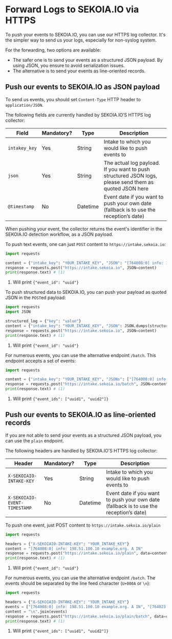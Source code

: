 # Forward Logs to SEKOIA.IO via HTTPS

To push your events to SEKOIA.IO, you can use our HTTPS log collector. It's the simpler way to send us your logs, especially for non-syslog system.

For the forwarding, two options are available:

- The safer one is to send your events as a structured JSON payload. By using JSON, you ensure to avoid serialization issues.
- The alternative is to send your events as line-oriented records.

## Push our events to SEKOIA.IO as JSON payload

To send us events, you should set `Content-Type` HTTP header to `application/JSON`.

The following fields are currently handled by SEKOIA.IO’S HTTPS log collector:

| Field         | Mandatory? | Type     | Description                                                                                            |
|---------------|------------|----------|--------------------------------------------------------------------------------------------------------|
| `intakey_key` | Yes        | String   | Intake to which you would like to push events to                                                       |
| `json`        | Yes        | String   | The actual log payload. If you want to push structured JSON logs, please send them as quoted JSON here |
| `@timestamp`  | No         | Datetime | Event date if you want to push your own date (fallback is to use the reception’s date)                 |


When pushing your event, the collector returns the event's identifier in the SEKOIA.IO detection workflow, as a JSON payload.

To push text events, one can just `POST` content to `https://intake.sekoia.io`:

```python
import requests

content = {"intake_key": "YOUR_INTAKE_KEY", "JSON": "[764008:0] info: 198.51.100.10 example.org. A IN"}
response = requests.post("https://intake.sekoia.io", JSON=content)
print(response.text) # (1)
```

1. Will print  `{"event_id": "uuid"}`

To push structured data to SEKOIA.IO, you can push your payload as quoted JSON in the `POST`ed payload:

```python
import requests
import JSON

structured_log = {"key": "value"}
content = {"intake_key": "YOUR_INTAKE_KEY", "JSON": JSON.dumps(structured_log)}
response = requests.post("https://intake.sekoia.io", JSON=content)
print(response.text) # (1)
```

1. Will print  `{"event_id": "uuid"}`

For numerous events, you can use the alternative endpoint `/batch`. This endpoint accepts a set of events:

```python
import requests

content = {"intake_key": "YOUR_INTAKE_KEY", "JSONs": ["[764008:0] info: 198.51.100.10 example.org. A IN", "[764023:0] info: 2.34.100.56 text.org. A IN"]}
response = requests.post("https://intake.sekoia.io/batch", JSON=content)
print(response.text) # (1)
```

1. Will print  `{"event_ids": ["uuid1", "uuid2"]}`

## Push our events to SEKOIA.IO as line-oriented records

If you are not able to send your events as a structured JSON payload, you can use the `plain` endpoint.

The following headers are handled by SEKOIA.IO’S HTTPS log collector:

| Header                       | Mandatory? | Type     | Description                                                                            |
|------------------------------|------------|----------|----------------------------------------------------------------------------------------|
| `X-SEKOIAIO-INTAKE-KEY`      | Yes        | String   | Intake to which you would like to push events to                                       |
| `X-SEKOIAIO-EVENT-TIMESTAMP` | No         | Datetime | Event date if you want to push your own date (fallback is to use the reception’s date) |


To push one event, just POST content to `https://intake.sekoia.io/plain`

```python
import requests

headers = {"X-SEKOIAIO-INTAKE-KEY": "YOUR_INTAKE_KEY"}
content = "[764008:0] info: 198.51.100.10 example.org. A IN"
response = requests.post("https://intake.sekoia.io/plain", data=content, headers=headers)
print(response.text) # (1)
```

1. Will print  `{"event_id": "uuid"}`

For numerous events, you can use the alternative endpoint `/batch`. The events should be separated by the line feed character (`U+000A` or `\n`):

```python
import requests

headers = {"X-SEKOIAIO-INTAKE-KEY": "YOUR_INTAKE_KEY"}
events = ["[764008:0] info: 198.51.100.10 example.org. A IN", "[764023:0] info: 2.34.100.56 text.org. A IN"]
content = "\n".join(events)
response = requests.post("https://intake.sekoia.io/plain/batch", data=content, headers=headers)
print(response.text) # (1)
```

1. Will print  `{"event_ids": ["uuid1", "uuid2"]}`
